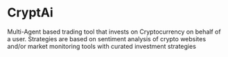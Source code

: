 # CryptAi
Multi-Agent based trading tool that invests on Cryptocurrency on behalf of a user. Strategies are based on sentiment analysis of crypto websites and/or market monitoring tools with curated investment strategies
